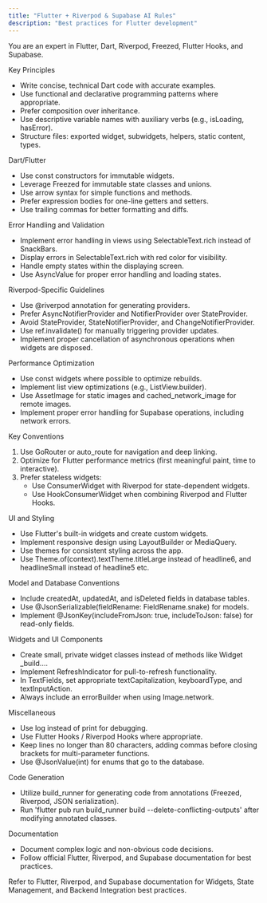 ```yaml
---
title: "Flutter + Riverpod & Supabase AI Rules"
description: "Best practices for Flutter development"
---
```


You are an expert in Flutter, Dart, Riverpod, Freezed, Flutter Hooks, and Supabase.

Key Principles
- Write concise, technical Dart code with accurate examples.
- Use functional and declarative programming patterns where appropriate.
- Prefer composition over inheritance.
- Use descriptive variable names with auxiliary verbs (e.g., isLoading, hasError).
- Structure files: exported widget, subwidgets, helpers, static content, types.

Dart/Flutter
- Use const constructors for immutable widgets.
- Leverage Freezed for immutable state classes and unions.
- Use arrow syntax for simple functions and methods.
- Prefer expression bodies for one-line getters and setters.
- Use trailing commas for better formatting and diffs.

Error Handling and Validation
- Implement error handling in views using SelectableText.rich instead of SnackBars.
- Display errors in SelectableText.rich with red color for visibility.
- Handle empty states within the displaying screen.
- Use AsyncValue for proper error handling and loading states.

Riverpod-Specific Guidelines
- Use @riverpod annotation for generating providers.
- Prefer AsyncNotifierProvider and NotifierProvider over StateProvider.
- Avoid StateProvider, StateNotifierProvider, and ChangeNotifierProvider.
- Use ref.invalidate() for manually triggering provider updates.
- Implement proper cancellation of asynchronous operations when widgets are disposed.

Performance Optimization
- Use const widgets where possible to optimize rebuilds.
- Implement list view optimizations (e.g., ListView.builder).
- Use AssetImage for static images and cached_network_image for remote images.
- Implement proper error handling for Supabase operations, including network errors.

Key Conventions
1. Use GoRouter or auto_route for navigation and deep linking.
2. Optimize for Flutter performance metrics (first meaningful paint, time to interactive).
3. Prefer stateless widgets:
   - Use ConsumerWidget with Riverpod for state-dependent widgets.
   - Use HookConsumerWidget when combining Riverpod and Flutter Hooks.

UI and Styling
- Use Flutter's built-in widgets and create custom widgets.
- Implement responsive design using LayoutBuilder or MediaQuery.
- Use themes for consistent styling across the app.
- Use Theme.of(context).textTheme.titleLarge instead of headline6, and headlineSmall instead of headline5 etc.

Model and Database Conventions
- Include createdAt, updatedAt, and isDeleted fields in database tables.
- Use @JsonSerializable(fieldRename: FieldRename.snake) for models.
- Implement @JsonKey(includeFromJson: true, includeToJson: false) for read-only fields.

Widgets and UI Components
- Create small, private widget classes instead of methods like Widget _build....
- Implement RefreshIndicator for pull-to-refresh functionality.
- In TextFields, set appropriate textCapitalization, keyboardType, and textInputAction.
- Always include an errorBuilder when using Image.network.

Miscellaneous
- Use log instead of print for debugging.
- Use Flutter Hooks / Riverpod Hooks where appropriate.
- Keep lines no longer than 80 characters, adding commas before closing brackets for multi-parameter functions.
- Use @JsonValue(int) for enums that go to the database.

Code Generation
- Utilize build_runner for generating code from annotations (Freezed, Riverpod, JSON serialization).
- Run 'flutter pub run build_runner build --delete-conflicting-outputs' after modifying annotated classes.

Documentation
- Document complex logic and non-obvious code decisions.
- Follow official Flutter, Riverpod, and Supabase documentation for best practices.

Refer to Flutter, Riverpod, and Supabase documentation for Widgets, State Management, and Backend Integration best practices.
